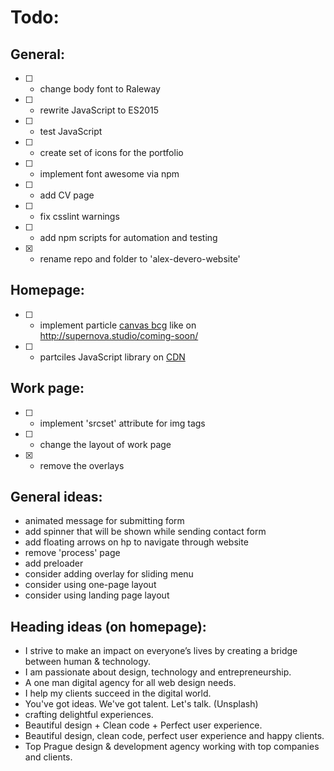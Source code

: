 # Todo:
## General:
- [ ] - change body font to Raleway
- [ ] - rewrite JavaScript to ES2015
- [ ] - test JavaScript
- [ ] - create set of icons for the portfolio
- [ ] - implement font awesome via npm
- [ ] - add CV page
- [ ] - fix csslint warnings
- [ ] - add npm scripts for automation and testing
- [x] - rename repo and folder to 'alex-devero-website'

## Homepage:
- [ ] - implement particle [canvas bcg](https://github.com/jnicol/particleground) like on http://supernova.studio/coming-soon/
- [ ] - partciles JavaScript library on [CDN](https://cdnjs.com/libraries/particles.js)

## Work page:
- [ ] - implement 'srcset' attribute for img tags
- [ ] - change the layout of work page
- [x] - remove the overlays

## General ideas:
- animated message for submitting form
- add spinner that will be shown while sending contact form
- add floating arrows on hp to navigate through website
- remove 'process' page
- add preloader
- consider adding overlay for sliding menu
- consider using one-page layout
- consider using landing page layout

## Heading ideas (on homepage):
- I strive to make an impact on everyone’s lives by creating a bridge between human & technology.
- I am passionate about design, technology and entrepreneurship.
- A one man digital agency for all web design needs.
- I help my clients succeed in the digital world.
- You've got ideas. We've got talent. Let's talk. (Unsplash)
- crafting delightful experiences.
- Beautiful design + Clean code + Perfect user experience.
- Beautiful design, clean code, perfect user experience and happy clients.
- Top Prague design &amp; development agency working with top companies and clients.
